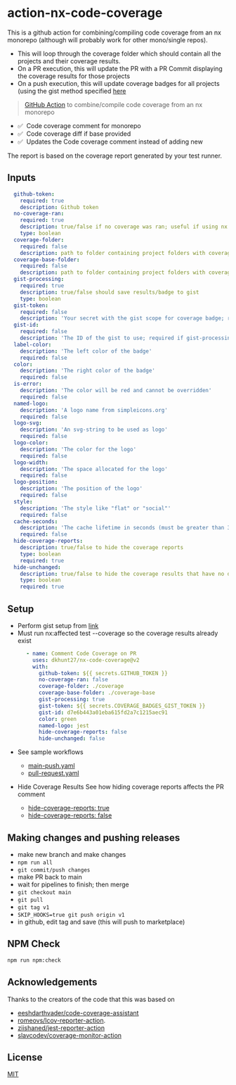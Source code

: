 # action-nx-code-coverage

This is a github action for combining/compiling code coverage from an nx monorepo (although will probably work for other mono/single repos).

- This will loop through the coverage folder which should contain all the projects and their coverage results.
- On a PR execution, this will update the PR with a PR Commit displaying the coverage results for those projects
- On a push execution, this will update coverage badges for all projects (using the gist method specified [here](https://dev.to/thejaredwilcurt/coverage-badge-with-github-actions-finally-59fa)

> [GitHub Action](https://help.github.com/en/actions) to combine/compile code coverage from an nx monorepo

- ✅ &nbsp;Code coverage comment for monorepo
- ✅ &nbsp;Code coverage diff if base provided
- ✅ &nbsp;Updates the Code coverage comment instead of adding new

The report is based on the coverage report generated by your test runner.

## Inputs

```yaml
  github-token: 
    required: true
    description: Github token
  no-coverage-ran: 
    required: true
    description: true/false if no coverage was ran; useful if using nx affected and it returned no projects
    type: boolean
  coverage-folder: 
    required: false
    description: path to folder containing project folders with coverage data (default 'coverage')
  coverage-base-folder: 
    required: false
    description: path to folder containing project folders with coverage data for diff/base comparison (default 'coverage-base')
  gist-processing:
    required: true
    description: true/false should save results/badge to gist
    type: boolean
  gist-token:
    required: false
    description: 'Your secret with the gist scope for coverage badge; required if gist-processing not false'
  gist-id:
    required: false
    description: 'The ID of the gist to use; required if gist-processing not false'
  label-color:
    description: 'The left color of the badge'
    required: false
  color:
    description: 'The right color of the badge'
    required: false
  is-error:
    description: 'The color will be red and cannot be overridden'
    required: false
  named-logo:
    description: 'A logo name from simpleicons.org'
    required: false
  logo-svg:
    description: 'An svg-string to be used as logo'
    required: false
  logo-color:
    description: 'The color for the logo'
    required: false
  logo-width:
    description: 'The space allocated for the logo'
    required: false
  logo-position:
    description: 'The position of the logo'
    required: false
  style:
    description: 'The style like "flat" or "social"'
    required: false
  cache-seconds:
    description: 'The cache lifetime in seconds (must be greater than 300)'
    required: false
  hide-coverage-reports:
    description: true/false to hide the coverage reports
    type: boolean
    required: true
  hide-unchanged:
    description: true/false to hide the coverage results that have no diffs
    type: boolean
    required: true
```

## Setup

- Perform gist setup from [link](https://dev.to/thejaredwilcurt/coverage-badge-with-github-actions-finally-59fa)
- Must run nx:affected test --coverage so the coverage results already exist
  
```yaml
      - name: Comment Code Coverage on PR
        uses: dkhunt27/nx-code-coverage@v2
        with:
          github-token: ${{ secrets.GITHUB_TOKEN }}
          no-coverage-ran: false
          coverage-folder: ./coverage
          coverage-base-folder: ./coverage-base
          gist-processing: true
          gist-token: ${{ secrets.COVERAGE_BADGES_GIST_TOKEN }}
          gist-id: d7e6b443a01eba615fd2a7c1215aec91
          color: green
          named-logo: jest
          hide-coverage-reports: false
          hide-unchanged: false
```

- See sample workflows
  - [main-push.yaml](./.github/samples/main-push.yaml)
  - [pull-request.yaml](./.github/samples/pull-request.yaml)

- Hide Coverage Results
  See how hiding coverage reports affects the PR comment
  - [hide-coverage-reports: true](https://github.com/dkhunt27/action-nx-code-coverage/pull/363)
  - [hide-coverage-reports: false](https://github.com/dkhunt27/action-nx-code-coverage/pull/362)
  
## Making changes and pushing releases

- make new branch and make changes
- `npm run all`
- `git commit/push changes`
- make PR back to main
- wait for pipelines to finish; then merge
- `git checkout main`
- `git pull`
- `git tag v1`
- `SKIP_HOOKS=true git push origin v1`
- in github, edit tag and save (this will push to marketplace)

## NPM Check

```bash
npm run npm:check
```

## Acknowledgements

Thanks to the creators of the code that this was based on

- [eeshdarthvader/code-coverage-assistant](https://github.com/eeshdarthvader/code-coverage-assistant)
- [romeovs/lcov-reporter-action](https://github.com/romeovs/lcov-reporter-action).
- [ziishaned/jest-reporter-action](https://github.com/ziishaned/jest-reporter-action)
- [slavcodev/coverage-monitor-action](https://github.com/slavcodev/coverage-monitor-action)

## License

[MIT](LICENSE)
